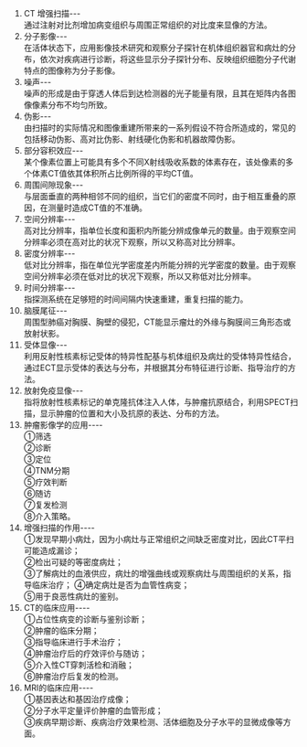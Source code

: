 1. CT 增强扫描---  
通过注射对比剂增加病变组织与周围正常组织的对比度来显像的方法。  
2. 分子影像---  
在活体状态下，应用影像技术研究和观察分子探针在机体组织器官和病灶的分布，依次对疾病进行诊断，将这些显示分子探针分布、反映组织细胞分子代谢特点的图像称为分子影像。  
3. 噪声---  
噪声的形成是由于穿透人体后到达检测器的光子能量有限，且其在矩阵内各图像像素分布不均匀所致。  
4. 伪影---  
由扫描时的实际情况和图像重建所带来的一系列假设不符合所造成的，常见的包括移动伪影、高对比伪影、射线硬化伪影和机器故障伪影。  
5. 部分容积效应---  
某个像素位置上可能具有多个不同X射线吸收系数的体素存在，该处像素的多个体素CT值依其体积所占比例所得的平均CT值。  
6. 周围间隙现象---  
与层面垂直的两种相邻不同的组织，当它们的密度不同时，由于相互重叠的原因，在测量时造成CT值的不准确。  
7. 空间分辨率---  
高对比分辨率，指单位长度和面积内所能分辨成像单元的数量。由于观察空间分辨率必须在高对比的状况下观察，所以又称高对比分辨率。  
8. 密度分辨率---  
低对比分辨率，指在单位光学密度差内所能分辨的光学密度的数量。由于观察空间分辨率必须在低对比的状况下观察，所以又称低对比分辨率。  
9. 时间分辨率---  
指探测系统在足够短的时间间隔内快速重建，重复扫描的能力。  
10. 脑膜尾征---  
周围型肺癌对胸膜、胸壁的侵犯，CT能显示瘤灶的外缘与胸膜间三角形态或放射状影。  
11. 受体显像---  
利用反射性核素标记受体的特异性配基与机体组织及病灶的受体特异性结合，通过ECT显示受体的表达与分布，并根据其分布特征进行诊断、指导治疗的方法。  
12. 放射免疫显像---  
指将放射性核素标记的单克隆抗体注入人体，与肿瘤抗原结合，利用SPECT扫描，显示肿瘤的位置和大小及抗原的表达、分布的方法。  
13. 肿瘤影像学的应用----  
①筛选  
②诊断  
③定位  
④TNM分期  
⑤疗效判断   
⑥随访  
⑦复发检测  
⑧介入策略。  
14. 增强扫描的作用----  
①发现早期小病灶，因为小病灶与正常组织之间缺乏密度对比，因此CT平扫可能造成漏诊；  
②检出可疑的等密度病灶；    
③了解病灶的血液供应，病灶的增强曲线或观察病灶与周围组织的关系，指导临床治疗； 
④确定病灶是否为血管性病变；   
⑤用于良恶性病灶的鉴别。  
15. CT的临床应用----  
①占位性病变的诊断与鉴别诊断；  
②肿瘤的临床分期；  
③指导临床进行手术治疗；  
④肿瘤治疗后的疗效评价与随访；  
⑤介入性CT穿刺活检和消融；  
⑥肿瘤治疗后复发的检测。  
16. MRI的临床应用----  
①基因表达和基因治疗成像；  
②分子水平定量评价肿瘤的血管形成；  
③疾病早期诊断、疾病治疗效果检测、活体细胞及分子水平的显微成像等方面。  
